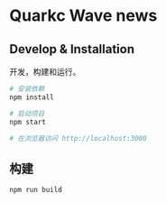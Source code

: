 # Quarkc Wave news

## Develop & Installation

<!-- <img src="./public/demo.png"> -->

开发，构建和运行。

```bash
# 安装依赖
npm install

# 启动项目
npm start

# 在浏览器访问 http://localhost:3000
```

## 构建

```
npm run build
```
